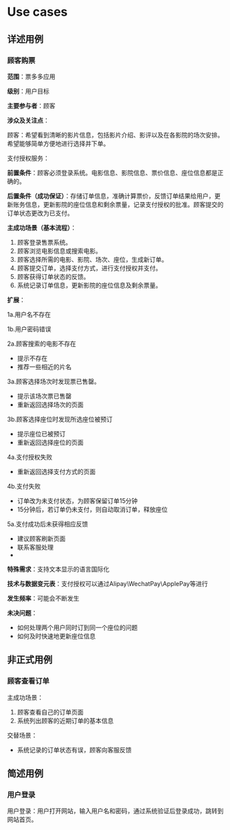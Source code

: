 # Use cases
## 详述用例
### 顾客购票

**范围**：票多多应用

**级别**：用户目标

**主要参与者**：顾客

**涉众及关注点**：

顾客：希望看到清晰的影片信息，包括影片介绍、影评以及在各影院的场次安排。希望能够简单方便地进行选择并下单。

支付授权服务：

**前置条件**：顾客必须登录系统。电影信息、影院信息、票价信息、座位信息都是正确的。

**后置条件（成功保证）**：存储订单信息，准确计算票价，反馈订单结果给用户，更新账务信息，更新影院的座位信息和剩余票量，记录支付授权的批准。顾客提交的订单状态更改为已支付。

**主成功场景（基本流程）**：

1. 顾客登录售票系统。
2. 顾客浏览电影信息或搜索电影。
3. 顾客选择所需的电影、影院、场次、座位，生成新订单。
4. 顾客提交订单，选择支付方式，进行支付授权并支付。
5. 顾客获得订单状态的反馈。
6. 系统记录订单信息，更新影院的座位信息及剩余票量。

**扩展**：

1a.用户名不存在

1b.用户密码错误

2a.顾客搜索的电影不存在

- 提示不存在
- 推荐一些相近的片名

3a.顾客选择场次时发现票已售罄。

- 提示该场次票已售罄
- 重新返回选择场次的页面

3b.顾客选择座位时发现所选座位被预订

- 提示座位已被预订
- 重新返回选择座位的页面

4a.支付授权失败

- 重新返回选择支付方式的页面

4b.支付失败

- 订单改为未支付状态，为顾客保留订单15分钟
- 15分钟后，若订单仍未支付，则自动取消订单，释放座位

5a.支付成功后未获得相应反馈

- 建议顾客刷新页面
- 联系客服处理
- 
**特殊需求**：支持文本显示的语言国际化

**技术与数据变元表**：支付授权可以通过Alipay\WechatPay\ApplePay等进行

**发生频率**：可能会不断发生

**未决问题**：

- 如何处理两个用户同时订到同一个座位的问题
- 如何及时快速地更新座位信息

## 非正式用例

### 顾客查看订单

主成功场景：

1. 顾客查看自己的订单页面
2. 系统列出顾客的近期订单的基本信息


交替场景：

- 系统记录的订单状态有误，顾客向客服反馈

## 简述用例

### 用户登录

用户登录：用户打开网站，输入用户名和密码，通过系统验证后登录成功，跳转到网站首页。